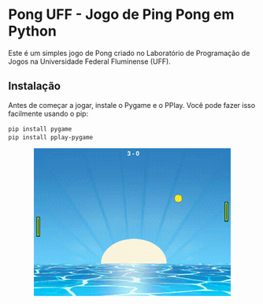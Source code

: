 # Pong UFF - Jogo de Ping Pong em Python

Este é um simples jogo de Pong criado no Laboratório de Programação de Jogos na Universidade Federal Fluminense (UFF).

## Instalação

Antes de começar a jogar, instale o Pygame e o PPlay. Você pode fazer isso facilmente usando o pip:

```bash
pip install pygame
pip install pplay-pygame
```
<p align="center">
  <img src="pong.gif" alt="" />
</p>

